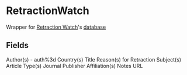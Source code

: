 # RetractionWatch


Wrapper for [Retraction Watch](https://retractionwatch.com/)'s [database](http://retractiondatabase.org/RetractionSearch.aspx?)



## Fields

Author(s) - auth%3d 
Country(s)
Title
Reason(s) for Retraction
Subject(s)
Article Type(s)
Journal
Publisher
Affiliation(s)
Notes
URL


